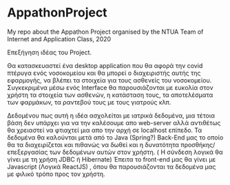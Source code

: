 # AppathonProject
My repo about the Appathon Project organised by the NTUA Team of Internet and Application Class, 2020

Επεξήγηση ιδέας του Project.

Θα κατασκευαστεί ένα desktop application που θα αφορά την covid πτέρυγα ενός νοσοκομείου και θα μπορεί ο διαχειριστής αυτής της εφαρμογής, να βλέπει τα στοιχεία για τους ασθενείς του νοσοκομείου. Συγκεκριμένα μέσω ενός Interface θα παρουσιάζονται με ευκολία στον χρήστη τα στοιχεία των ασθενών, η κατάσταση τους, τα αποτελέσματα των φαρμάκων, τα ραντεβού τους με τους γιατρούς κλπ.

Δεδομένου πως αυτή η ιδέα ασχολείται με ιατρικά δεδομένα, μια τέτοια βάση δεν υπάρχει για να την καλέσουμε απο web-server αλλά αντιθέτως θα χρειαστεί να φτιαχτεί μια απο την αρχή σε localhost επίπεδο. Τα δεδομένα θα καλούνται μετά από το Java (Spring?) Back-End μας το οποίο θα τα διαχειρίζεται και πιθανώς να δωθεί και η δυνατότητα προσθήκης/επεξεργασίας των δεδομένων αυτών στον χρήστη. ( Η σύνδεση λογικά θα γίνει με τη χρήση JDBC ή Hibernate) Έπειτα το front-end μας θα γίνει με Javascript (Λογικά ReactJS) , όπου θα παρουσιάζονται τα δεδομένα μας με φιλικό τρόπο προς τον χρήστη.
